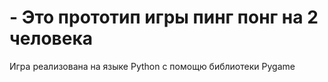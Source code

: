 # - Это прототип игры пинг понг на 2 человека
Игра реализована на языке Python с помощю библиотеки Pygame



